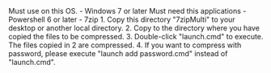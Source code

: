 <Environment>
Must use on this OS.
- Windows 7 or later
Must need this applications
- Powershell 6 or later
- 7zip
<How to Use>
1. Copy this directory "7zipMulti" to your desktop or another local directory.
2. Copy to the directory where you have copied the files to be compressed.
3. Double-click "launch.cmd" to execute. The files copied in 2 are compressed.
4. If you want to compress with password, please execute "launch add password.cmd" instead of "launch.cmd".